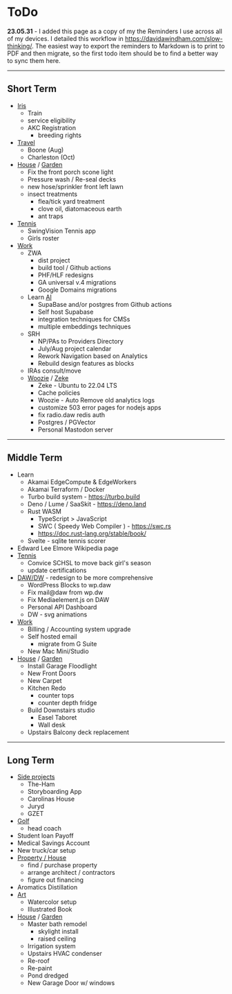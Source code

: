 # ToDo

**23.05.31** - I added this page as a copy of my the Reminders I use across all of my devices. I detailed this workflow in <https://davidawindham.com/slow-thinking/>. The easiest way to export the reminders to Markdown is to print to PDF and then migrate, so the first todo item should be to find a better way to sync them here.

---

## Short Term

- [Iris](/notes/dogs)
  - Train 
  - service eligibility
  - AKC Registration
    - breeding rights
- [Travel](/notes/travel)
  - Boone (Aug)
  - Charleston (Oct)
- [House](/notes/house) / [Garden](/notes/garden)
  - Fix the front porch scone light
  - Pressure wash / Re-seal decks
  - new hose/sprinkler front left lawn
  - insect treatments
    - flea/tick yard treatment
    - clove oil, diatomaceous earth
    - ant traps
- [Tennis](notes/tennis)
  - SwingVision Tennis app
  - Girls roster
- [Work](/notes/work)
  - ZWA
    - dist project
    - build tool / Github actions
    - PHF/HLF redesigns
    - GA universal v.4 migrations
    - Google Domains migrations
  - Learn [AI](/docs/saas/openai)
    - SupaBase and/or postgres from Github actions
    - Self host Supabase
    - integration techniques for CMSs
    - multiple embeddings techniques
  - SRH
    - NP/PAs to Providers Directory
    - July/Aug project calendar
    - Rework Navigation based on Analytics
    - Rebuild design features as blocks
  - IRAs consult/move
  - [Woozie](/docs/computers/woozie) / [Zeke](/docs/computers/zeke)
    - Zeke - Ubuntu to 22.04 LTS
    - Cache policies
    - Woozie - Auto Remove old analytics logs
    - customize 503 error pages for nodejs apps
    - fix radio.daw redis auth
    - Postgres / PGVector
    - Personal Mastodon server

---

## Middle Term

- Learn
  - Akamai EdgeCompute & EdgeWorkers
  - Akamai Terraform / Docker
  - Turbo build system - <https://turbo.build>
  - Deno / Lume / SaaSkit - <https://deno.land>
  - Rust WASM
    - TypeScript > JavaScript
    - SWC ( Speedy Web Compiler ) - <https://swc.rs>
    - <https://doc.rust-lang.org/stable/book/>
  - Svelte - sqlite tennis scorer
- Edward Lee Elmore Wikipedia page
- [Tennis](/notes/tennis)
  - Convice SCHSL to move back girl's season
  - update certifications
- [DAW/DW](/docs/computers/woozie) - redesign to be more comprehensive
  - WordPress Blocks to wp.daw
  - Fix mail@daw from wp.dw
  - Fix Mediaelement.js on DAW
  - Personal API Dashboard
  - DW - svg animations
- [Work](/notes/work)
  - Billing / Accounting system upgrade
  - Self hosted email
    - migrate from G Suite
  - New Mac Mini/Studio
- [House](/notes/house) / [Garden](/notes/garden)
  - Install Garage Floodlight
  - New Front Doors
  - New Carpet
  - Kitchen Redo
    - counter tops
    - counter depth fridge
  - Build Downstairs studio
    - Easel Taboret
    - Wall desk
  - Upstairs Balcony deck replacement

---

## Long Term

- [Side projects](notes/work/projects/)
  - The-Ham
  - Storyboarding App
  - Carolinas House
  - Juryd
  - GZET
- [Golf](/notes/golf)
  - head coach
- Student loan Payoff
- Medical Savings Account
- New truck/car setup
- [Property / House](/notes/house)
  - find / purchase property
  - arrange architect / contractors
  - figure out financing
- Aromatics Distillation
- [Art](/notes/art)
  - Watercolor setup
  - Illustrated Book
- [House](/notes/house) / [Garden](/notes/garden)
  - Master bath remodel
    - skylight install
    - raised ceiling
  - Irrigation system
  - Upstairs HVAC condenser
  - Re-roof
  - Re-paint
  - Pond dredged
  - New Garage Door w/ windows  
